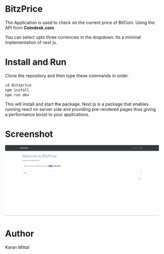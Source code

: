 # BitzPrice

The Application is used to check on the current price of BitCoin.
Using the API from <b>Coindesk.com</b>.

You can select upto three currencies in the dropdown.
Its a minimal implementation of next js.

# Install and Run

Clone the repository and then type these commands in order.

```
cd Bitzprice
npm install
npm run dev
```

This will install and start the package.
Next js is a package that enables running react on server side and providing pre-rendered pages thus giving a performance boost to your applications.

# Screenshot

![](screenshots/Home.png)

# Author

Karan Mittal
